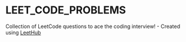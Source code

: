 # LEET_CODE_PROBLEMS
Collection of LeetCode questions to ace the coding interview! - Created using [LeetHub](https://github.com/QasimWani/LeetHub)
